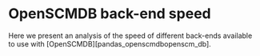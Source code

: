 # OpenSCMDB back-end speed

Here we present an analysis of the speed of different back-ends available to use with [OpenSCMDB][pandas_openscmdbopenscm_db].
